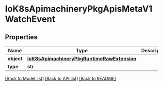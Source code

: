 # IoK8sApimachineryPkgApisMetaV1WatchEvent

## Properties
Name | Type | Description | Notes
------------ | ------------- | ------------- | -------------
**object** | [**IoK8sApimachineryPkgRuntimeRawExtension**](IoK8sApimachineryPkgRuntimeRawExtension.md) |  | 
**type** | **str** |  | 

[[Back to Model list]](../README.md#documentation-for-models) [[Back to API list]](../README.md#documentation-for-api-endpoints) [[Back to README]](../README.md)

